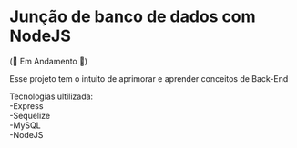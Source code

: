 # Junção de banco de dados com NodeJS

(🔴 Em Andamento 🔴)

Esse projeto tem o intuito de aprimorar e aprender conceitos de Back-End

Tecnologias ultilizada:<br>
  -Express<br>
  -Sequelize<br>
  -MySQL<br>
  -NodeJS<br>
